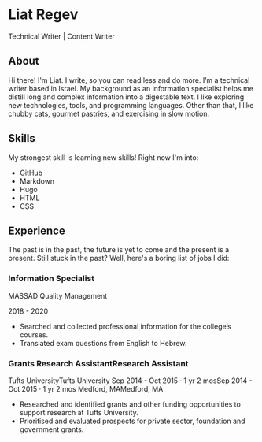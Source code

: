 # Liat Regev
Technical Writer | Content Writer
## About
Hi there! I'm Liat.
I write, so you can read less and do more.
I’m a technical writer based in Israel. My background as an information specialist helps me distill long and complex information into a digestable text. I like exploring new technologies, tools, and programming languages. Other than that, I like chubby cats, gourmet pastries, and exercising in slow motion.

## Skills
My strongest skill is learning new skills!
Right now I'm into:
* GitHub
* Markdown
* Hugo
* HTML
* CSS

## Experience
The past is in the past, the future is yet to come and the present is a present.
Still stuck in the past? Well, here's a boring list of jobs I did:
### Information Specialist 
MASSAD Quality Management

2018 - 2020
* Searched and collected professional information for the college’s courses.
* Translated exam questions from English to Hebrew.

### Grants Research AssistantResearch Assistant
Tufts UniversityTufts University
Sep 2014 - Oct 2015 · 1 yr 2 mosSep 2014 - Oct 2015 · 1 yr 2 mos
Medford, MAMedford, MA

* Researched and identified grants and other funding opportunities to support research at Tufts University.
* Prioritised and evaluated prospects for private sector, foundation and government grants.
